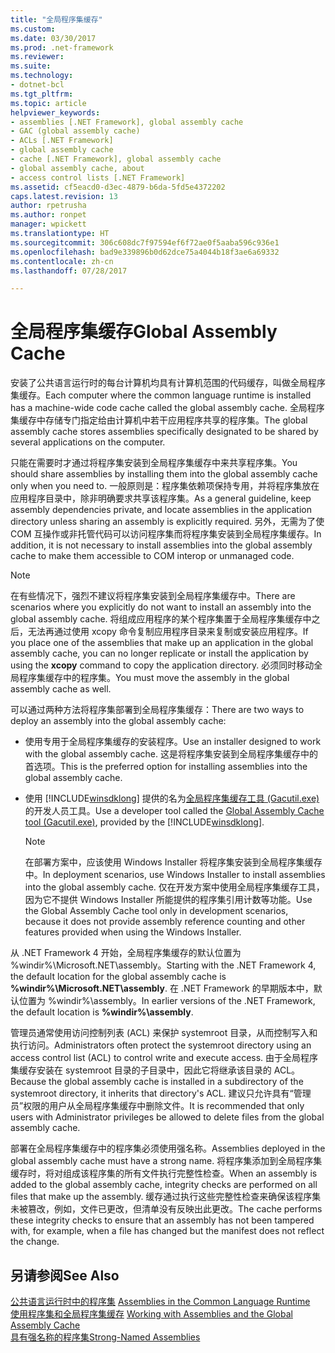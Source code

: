 ```yaml
---
title: "全局程序集缓存"
ms.custom: 
ms.date: 03/30/2017
ms.prod: .net-framework
ms.reviewer: 
ms.suite: 
ms.technology:
- dotnet-bcl
ms.tgt_pltfrm: 
ms.topic: article
helpviewer_keywords:
- assemblies [.NET Framework], global assembly cache
- GAC (global assembly cache)
- ACLs [.NET Framework]
- global assembly cache
- cache [.NET Framework], global assembly cache
- global assembly cache, about
- access control lists [.NET Framework]
ms.assetid: cf5eacd0-d3ec-4879-b6da-5fd5e4372202
caps.latest.revision: 13
author: rpetrusha
ms.author: ronpet
manager: wpickett
ms.translationtype: HT
ms.sourcegitcommit: 306c608dc7f97594ef6f72ae0f5aaba596c936e1
ms.openlocfilehash: bad9e339896b0d62dce75a4044b18f3ae6a69332
ms.contentlocale: zh-cn
ms.lasthandoff: 07/28/2017

---
```

# <a name="global-assembly-cache"></a><span data-ttu-id="362b4-102">全局程序集缓存</span><span class="sxs-lookup"><span data-stu-id="362b4-102">Global Assembly Cache</span></span>
<span data-ttu-id="362b4-103">安装了公共语言运行时的每台计算机均具有计算机范围的代码缓存，叫做全局程序集缓存。</span><span class="sxs-lookup"><span data-stu-id="362b4-103">Each computer where the common language runtime is installed has a machine-wide code cache called the global assembly cache.</span></span> <span data-ttu-id="362b4-104">全局程序集缓存中存储专门指定给由计算机中若干应用程序共享的程序集。</span><span class="sxs-lookup"><span data-stu-id="362b4-104">The global assembly cache stores assemblies specifically designated to be shared by several applications on the computer.</span></span>  
  
 <span data-ttu-id="362b4-105">只能在需要时才通过将程序集安装到全局程序集缓存中来共享程序集。</span><span class="sxs-lookup"><span data-stu-id="362b4-105">You should share assemblies by installing them into the global assembly cache only when you need to.</span></span> <span data-ttu-id="362b4-106">一般原则是：程序集依赖项保持专用，并将程序集放在应用程序目录中，除非明确要求共享该程序集。</span><span class="sxs-lookup"><span data-stu-id="362b4-106">As a general guideline, keep assembly dependencies private, and locate assemblies in the application directory unless sharing an assembly is explicitly required.</span></span> <span data-ttu-id="362b4-107">另外，无需为了使 COM 互操作或非托管代码可以访问程序集而将程序集安装到全局程序集缓存。</span><span class="sxs-lookup"><span data-stu-id="362b4-107">In addition, it is not necessary to install assemblies into the global assembly cache to make them accessible to COM interop or unmanaged code.</span></span>  
  
> [!NOTE]
>  <span data-ttu-id="362b4-108">在有些情况下，强烈不建议将程序集安装到全局程序集缓存中。</span><span class="sxs-lookup"><span data-stu-id="362b4-108">There are scenarios where you explicitly do not want to install an assembly into the global assembly cache.</span></span> <span data-ttu-id="362b4-109">将组成应用程序的某个程序集置于全局程序集缓存中之后，无法再通过使用 xcopy 命令复制应用程序目录来复制或安装应用程序。</span><span class="sxs-lookup"><span data-stu-id="362b4-109">If you place one of the assemblies that make up an application in the global assembly cache, you can no longer replicate or install the application by using the **xcopy** command to copy the application directory.</span></span> <span data-ttu-id="362b4-110">必须同时移动全局程序集缓存中的程序集。</span><span class="sxs-lookup"><span data-stu-id="362b4-110">You must move the assembly in the global assembly cache as well.</span></span>  
  
 <span data-ttu-id="362b4-111">可以通过两种方法将程序集部署到全局程序集缓存：</span><span class="sxs-lookup"><span data-stu-id="362b4-111">There are two ways to deploy an assembly into the global assembly cache:</span></span>  
  
-   <span data-ttu-id="362b4-112">使用专用于全局程序集缓存的安装程序。</span><span class="sxs-lookup"><span data-stu-id="362b4-112">Use an installer designed to work with the global assembly cache.</span></span> <span data-ttu-id="362b4-113">这是将程序集安装到全局程序集缓存中的首选项。</span><span class="sxs-lookup"><span data-stu-id="362b4-113">This is the preferred option for installing assemblies into the global assembly cache.</span></span>  
  
-   <span data-ttu-id="362b4-114">使用 [!INCLUDE[winsdklong](../../../includes/winsdklong-md.md)] 提供的名为[全局程序集缓存工具 (Gacutil.exe)](../../../docs/framework/tools/gacutil-exe-gac-tool.md) 的开发人员工具。</span><span class="sxs-lookup"><span data-stu-id="362b4-114">Use a developer tool called the [Global Assembly Cache tool (Gacutil.exe)](../../../docs/framework/tools/gacutil-exe-gac-tool.md), provided by the [!INCLUDE[winsdklong](../../../includes/winsdklong-md.md)].</span></span>  
  
    > [!NOTE]
    >  <span data-ttu-id="362b4-115">在部署方案中，应该使用 Windows Installer 将程序集安装到全局程序集缓存中。</span><span class="sxs-lookup"><span data-stu-id="362b4-115">In deployment scenarios, use Windows Installer to install assemblies into the global assembly cache.</span></span> <span data-ttu-id="362b4-116">仅在开发方案中使用全局程序集缓存工具，因为它不提供 Windows Installer 所能提供的程序集引用计数等功能。</span><span class="sxs-lookup"><span data-stu-id="362b4-116">Use the Global Assembly Cache tool only in development scenarios, because it does not provide assembly reference counting and other features provided when using the Windows Installer.</span></span>  
  
 <span data-ttu-id="362b4-117">从 .NET Framework 4 开始，全局程序集缓存的默认位置为 %windir%\Microsoft.NET\assembly。</span><span class="sxs-lookup"><span data-stu-id="362b4-117">Starting with the .NET Framework 4, the default location for the global assembly cache is **%windir%\Microsoft.NET\assembly**.</span></span> <span data-ttu-id="362b4-118">在 .NET Framework 的早期版本中，默认位置为 %windir%\assembly。</span><span class="sxs-lookup"><span data-stu-id="362b4-118">In earlier versions of the .NET Framework, the default location is **%windir%\assembly**.</span></span>  
  
 <span data-ttu-id="362b4-119">管理员通常使用访问控制列表 (ACL) 来保护 systemroot 目录，从而控制写入和执行访问。</span><span class="sxs-lookup"><span data-stu-id="362b4-119">Administrators often protect the systemroot directory using an access control list (ACL) to control write and execute access.</span></span> <span data-ttu-id="362b4-120">由于全局程序集缓存安装在 systemroot 目录的子目录中，因此它将继承该目录的 ACL。</span><span class="sxs-lookup"><span data-stu-id="362b4-120">Because the global assembly cache is installed in a subdirectory of the systemroot directory, it inherits that directory's ACL.</span></span> <span data-ttu-id="362b4-121">建议只允许具有“管理员”权限的用户从全局程序集缓存中删除文件。</span><span class="sxs-lookup"><span data-stu-id="362b4-121">It is recommended that only users with Administrator privileges be allowed to delete files from the global assembly cache.</span></span>  
  
 <span data-ttu-id="362b4-122">部署在全局程序集缓存中的程序集必须使用强名称。</span><span class="sxs-lookup"><span data-stu-id="362b4-122">Assemblies deployed in the global assembly cache must have a strong name.</span></span> <span data-ttu-id="362b4-123">将程序集添加到全局程序集缓存时，将对组成该程序集的所有文件执行完整性检查。</span><span class="sxs-lookup"><span data-stu-id="362b4-123">When an assembly is added to the global assembly cache, integrity checks are performed on all files that make up the assembly.</span></span> <span data-ttu-id="362b4-124">缓存通过执行这些完整性检查来确保该程序集未被篡改，例如，文件已更改，但清单没有反映出此更改。</span><span class="sxs-lookup"><span data-stu-id="362b4-124">The cache performs these integrity checks to ensure that an assembly has not been tampered with, for example, when a file has changed but the manifest does not reflect the change.</span></span>  
  
## <a name="see-also"></a><span data-ttu-id="362b4-125">另请参阅</span><span class="sxs-lookup"><span data-stu-id="362b4-125">See Also</span></span>  
 <span data-ttu-id="362b4-126">[公共语言运行时中的程序集](../../../docs/framework/app-domains/assemblies-in-the-common-language-runtime.md) </span><span class="sxs-lookup"><span data-stu-id="362b4-126">[Assemblies in the Common Language Runtime](../../../docs/framework/app-domains/assemblies-in-the-common-language-runtime.md) </span></span>  
 <span data-ttu-id="362b4-127">[使用程序集和全局程序集缓存](../../../docs/framework/app-domains/working-with-assemblies-and-the-gac.md) </span><span class="sxs-lookup"><span data-stu-id="362b4-127">[Working with Assemblies and the Global Assembly Cache](../../../docs/framework/app-domains/working-with-assemblies-and-the-gac.md) </span></span>  
 [<span data-ttu-id="362b4-128">具有强名称的程序集</span><span class="sxs-lookup"><span data-stu-id="362b4-128">Strong-Named Assemblies</span></span>](../../../docs/framework/app-domains/strong-named-assemblies.md)

